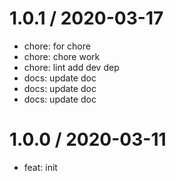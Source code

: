 
1.0.1 / 2020-03-17
==================

  * chore: for chore
  * chore: chore work
  * chore: lint add dev dep
  * docs: update doc
  * docs: update doc
  * docs: update doc

1.0.0 / 2020-03-11
==================

  * feat: init
